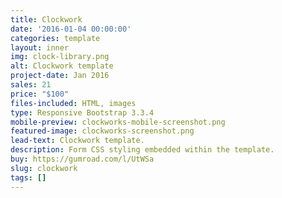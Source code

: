 ```yaml
---
title: Clockwork
date: '2016-01-04 00:00:00'
categories: template
layout: inner
img: clock-library.png
alt: Clockwork template
project-date: Jan 2016
sales: 21
price: "$100"
files-included: HTML, images
type: Responsive Bootstrap 3.3.4
mobile-preview: clockworks-mobile-screenshot.png
featured-image: clockworks-screenshot.png
lead-text: Clockwork template.
description: Form CSS styling embedded within the template.
buy: https://gumroad.com/l/UtWSa
slug: clockwork
tags: []
---
```

